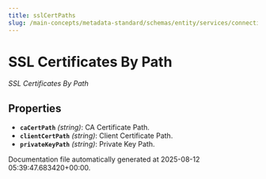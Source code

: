 ```yaml
---
title: sslCertPaths
slug: /main-concepts/metadata-standard/schemas/entity/services/connections/common/sslcertpaths
---
```


# SSL Certificates By Path

*SSL Certificates By Path*

## Properties

- **`caCertPath`** *(string)*: CA Certificate Path.
- **`clientCertPath`** *(string)*: Client Certificate Path.
- **`privateKeyPath`** *(string)*: Private Key Path.


Documentation file automatically generated at 2025-08-12 05:39:47.683420+00:00.
